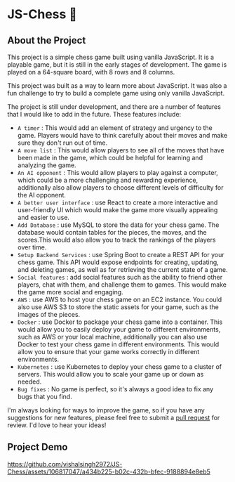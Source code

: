 # JS-Chess 🏁

## About the Project
This project is a simple chess game built using vanilla JavaScript. It is a playable game, but it is still in the early stages of development. The game is played on a 64-square board, with 8 rows and 8 columns. 

This project was built as a way to learn more about JavaScript. It was also a fun challenge to try to build a complete game using only vanilla JavaScript.

The project is still under development, and there are a number of features that I would like to add in the future. These features include:

- ```A timer``` : This would add an element of strategy and urgency to the game. Players would have to think carefully about their moves and make sure they don't run out of time.
- ```A move list``` : This would allow players to see all of the moves that have been made in the game, which could be helpful for learning and analyzing the game.
- ```An AI opponent``` : This would allow players to play against a computer, which could be a more challenging and rewarding experience, additionally also allow players to choose different levels of difficulty for the AI opponent.
- ```A better user interface``` : use React to create a more interactive and user-friendly UI which would make the game more visually appealing and easier to use.
- ```Add Database``` : use MySQL to store the data for your chess game. The database would contain tables for the pieces, the moves, and the scores.This would also allow you to track the rankings of the players over time.
- ```Setup Backend Services``` : use Spring Boot to create a REST API for your chess game. This API would expose endpoints for creating, updating, and deleting games, as well as for retrieving the current state of a game.
- ```Social features``` : add social features such as the ability to friend other players, chat with them, and challenge them to games. This would make the game more social and engaging.
- ```AWS``` :  use AWS to host your chess game on an EC2 instance. You could also use AWS S3 to store the static assets for your game, such as the images of the pieces.
- ```Docker``` : use Docker to package your chess game into a container. This would allow you to easily deploy your game to different environments, such as AWS or your local machine, additionally you can also use Docker to test your chess game in different environments. This would allow you to ensure that your game works correctly in different environments.
- ```Kubernetes``` : use Kubernetes to deploy your chess game to a cluster of servers. This would allow you to scale your game up or down as needed.
- ```Bug fixes``` : No game is perfect, so it's always a good idea to fix any bugs that you find.

I'm always looking for ways to improve the game, so if you have any suggestions for new features, please feel free to submit a [pull request](https://github.com/vishalsingh2972/JS-Chess/pulls) for review. I'd love to hear your ideas!
  
## Project Demo

https://github.com/vishalsingh2972/JS-Chess/assets/106817047/a434b225-b02c-432b-bfec-9188894e8eb5


